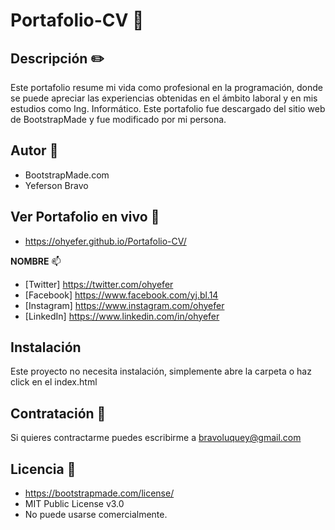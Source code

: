 # Portafolio-CV :paperclip:
## Descripción :pencil2:
Este portafolio resume mi vida como profesional en la programación, donde se puede apreciar las experiencias obtenidas en el ámbito laboral y en mis estudios como Ing. Informático. 
Este portafolio fue descargado del sitio web de BootstrapMade y fue modificado por mi persona.

## Autor :mag_right:
* BootstrapMade.com
* Yeferson Bravo

## Ver Portafolio en vivo :link:
* https://ohyefer.github.io/Portafolio-CV/

**NOMBRE** :mailbox:

* [Twitter] https://twitter.com/ohyefer
* [Facebook] https://www.facebook.com/yj.bl.14
* [Instagram] https://www.instagram.com/ohyefer
* [LinkedIn] https://www.linkedin.com/in/ohyefer

## Instalación
Este proyecto no necesita instalación, simplemente abre la carpeta o haz click en el index.html

## Contratación :handshake:
Si quieres contractarme puedes escribirme a bravoluquey@gmail.com

## Licencia :key:
* https://bootstrapmade.com/license/
* MIT Public License v3.0
* No puede usarse comercialmente.

